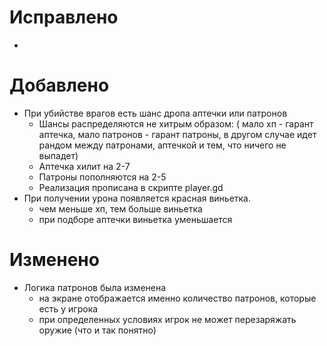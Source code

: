 
# **Исправлено**
- 
# **Добавлено**
- При убийстве врагов есть шанс дропа аптечки или патронов
	- Шансы распределяются не хитрым образом: (
		мало хп - гарант аптечка,
		мало патронов - гарант патроны, 
		в другом случае идет рандом между патронами, аптечкой и тем, что ничего не выпадет)
	- Аптечка хилит на 2-7
	- Патроны пополняются на 2-5
	- Реализация прописана в скрипте player.gd
- При получении урона появляется красная виньетка.
	- чем меньше хп, тем больше виньетка
	- при подборе аптечки виньетка уменьшается
# **Изменено**
- Логика патронов была изменена
	- на экране отображается именно количество патронов, которые есть у игрока
	- при определенных условиях игрок не может перезаряжать оружие (что и так понятно)
